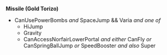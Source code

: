 ﻿**Missile (Gold Torizo)**

- CanUsePowerBombs *and* SpaceJump && Varia *and one of*
  - HiJump
  - Gravity
  - CanAccessNorfairLowerPortal *and either* CanFly *or* CanSpringBallJump *or* SpeedBooster *and also* Super

